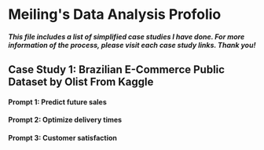 # Meiling's Data Analysis Profolio
##### This file includes a list of simplified case studies I have done. For more information of the process, please visit each case study links. Thank you!

## Case Study 1: Brazilian E-Commerce Public Dataset by Olist From Kaggle

#### Prompt 1: Predict future sales

#### Prompt 2: Optimize delivery times

#### Prompt 3: Customer satisfaction
